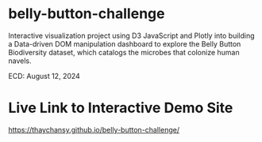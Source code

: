 # belly-button-challenge
Interactive visualization project using D3 JavaScript and Plotly into building a Data-driven DOM manipulation dashboard to explore the Belly Button Biodiversity dataset, which catalogs the microbes that colonize human navels.

ECD: August 12, 2024

# Live Link to Interactive Demo Site
https://thaychansy.github.io/belly-button-challenge/

